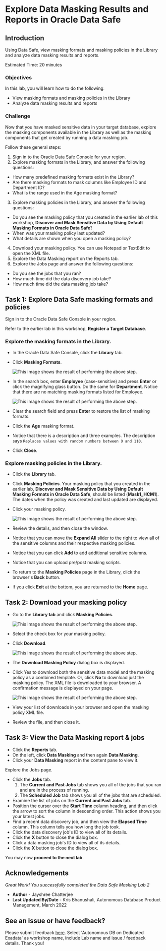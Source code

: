 # Explore Data Masking Results and Reports in Oracle Data Safe
## Introduction
Using Data Safe, view masking formats and masking policies in the Library and analyze data masking results and reports.

Estimated Time: 20 minutes

### Objectives
In this lab, you will learn how to do the following:
- View masking formats and masking policies in the Library
- Analyze data masking results and reports

### Challenge
Now that you have masked sensitive data in your target database, explore the masking components available in the Library as well as the masking components that get created by running a data masking job.

Follow these general steps:
1. Sign in to the Oracle Data Safe Console for your region.
2. Explore masking formats in the Library, and answer the following questions:
  - How many predefined masking formats exist in the Library?
  - Are there masking formats to mask columns like Employee ID and Department ID?
  - What is the range used in the Age masking format?
3. Explore masking policies in the Library, and answer the following questions:
  - Do you see the masking policy that you created in the earlier lab of this workshop, **Discover and Mask Sensitive Data by Using Default Masking Formats in Oracle Data Safe**?
  - When was your masking policy last updated?
  - What details are shown when you open a masking policy?
4. Download your masking policy. You can use Notepad or TextEdit to open the XML file.
5. Explore the Data Masking report on the Reports tab.
6. Explore the Jobs page and answer the following questions:
  - Do you see the jobs that you ran?
  - How much time did the data discovery job take?
  - How much time did the data masking job take?

## Task 1: Explore Data Safe masking formats and policies

Sign in to the Oracle Data Safe Console in your region.

Refer to the earlier lab in this workshop, **Register a Target Database**.

### Explore the masking formats in the Library.

- In the Oracle Data Safe Console, click the **Library** tab.
- Click **Masking Formats**.

    ![This image shows the result of performing the above step.](./images/img81.png " ")

- In the search box, enter **Employee** (case-sensitive) and press **Enter** or click the magnifying glass button. Do the same for **Department**. Notice that there are no matching masking formats listed for Employee.

    ![This image shows the result of performing the above step.](./images/img82.png " ")

- Clear the search field and press **Enter** to restore the list of masking formats.
- Click the **Age** masking format.
- Notice that there is a description and three examples. The description says `Replaces values with random numbers between 0 and 110`.
- Click **Close**.

### Explore masking policies in the Library.

- Click the **Library** tab.
- Click **Masking Policies**. Your masking policy that you created in the earlier lab, **Discover and Mask Sensitive Data by Using Default Masking Formats in Oracle Data Safe**, should be listed (**Mask1_HCM1**). The dates when the policy was created and last updated are displayed.
- Click your masking policy.

    ![This image shows the result of performing the above step.](./images/img83.png " ")

- Review the details, and then close the window.
- Notice that you can move the **Expand All** slider to the right to view all of the sensitive columns and their respective masking policies.
- Notice that you can click **Add** to add additional sensitive columns.
- Notice that you can upload pre/post masking scripts.
- To return to the **Masking Policies** page in the Library, click the browser's **Back** button.
- If you click **Exit** at the bottom, you are returned to the **Home** page.

## Task 2: Download your masking policy

- Go to the **Library tab** and click **Masking Policies**.

    ![This image shows the result of performing the above step.](./images/img81.png " ")

- Select the check box for your masking policy.
- Click **Download**.

    ![This image shows the result of performing the above step.](./images/img84.png " ")

- The **Download Masking Policy** dialog box is displayed.
- Click Yes to download both the sensitive data model and the masking policy as a combined template. Or, click **No** to download just the masking policy. The XML file is downloaded to your browser. A confirmation message is displayed on your page.

    ![This image shows the result of performing the above step.](./images/img85.png " ")

- View your list of downloads in your browser and open the masking policy XML file.
- Review the file, and then close it.

## Task 3: View the Data Masking report & jobs
- Click the **Reports** tab.
- On the left, click **Data Masking** and then again **Data Masking**.
- Click your **Data Masking** report in the content pane to view it.

Explore the Jobs page.

- Click the **Jobs** tab.
  1. The **Current and Past Jobs** tab shows you all of the jobs that you ran and are in the process of running.
  2. The **Scheduled Job** tab shows you all of the jobs that are scheduled.
- Examine the list of jobs on the **Current and Past Jobs** tab.
- Position the cursor over the **Start Time** column heading, and then click the arrow to sort the column in descending order. This action shows you your latest jobs.
- Find a recent data discovery job, and then view the **Elapsed Time** column. This column tells you how long the job took.
- Click the data discovery job's ID to view all of its details.
- Click the **X** button to close the dialog box.
- Click a data masking job's ID to view all of its details.
- Click the **X** button to close the dialog box.

You may now **proceed to the next lab**.

## Acknowledgements

*Great Work! You successfully completed the Data Safe Masking Lab 2*

- **Author** - Jayshree Chatterjee
- **Last Updated By/Date** - Kris Bhanushali, Autonomous Database Product Management, March 2022

## See an issue or have feedback?  
Please submit feedback [here](https://apexapps.oracle.com/pls/apex/f?p=133:1:::::P1_FEEDBACK:1).   Select 'Autonomous DB on Dedicated Exadata' as workshop name, include Lab name and issue / feedback details. Thank you!
